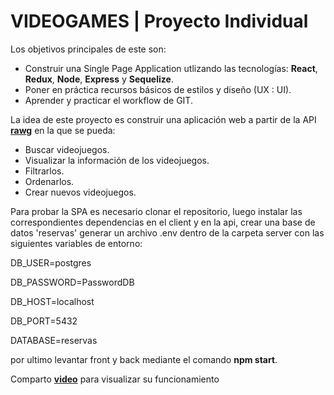 # **VIDEOGAMES** | Proyecto Individual

Los objetivos principales de este son:
-  Construir una Single Page Application utlizando las tecnologías: **React**, **Redux**, **Node**, **Express** y **Sequelize**.
-  Poner en práctica recursos básicos de estilos y diseño (UX : UI).
-  Aprender y practicar el workflow de GIT.

La idea de este proyecto es construir una aplicación web a partir de la API [**rawg**](https://rawg.io/apidocs) en la que se pueda:
-  Buscar videojuegos.
-  Visualizar la información de los videojuegos.
-  Filtrarlos.
-  Ordenarlos.
-  Crear nuevos videojuegos.

Para probar la SPA es necesario clonar el repositorio, luego instalar las correspondientes dependencias en el client y en la api, crear una base de datos 'reservas' generar un archivo .env dentro de la carpeta server con las siguientes variables de entorno:

DB_USER=postgres

DB_PASSWORD=PasswordDB

DB_HOST=localhost

DB_PORT=5432

DATABASE=reservas

por ultimo levantar front y back mediante el comando **npm start**.

Comparto [**video**](https://vimeo.com/854233470?share=copy) para visualizar su funcionamiento





